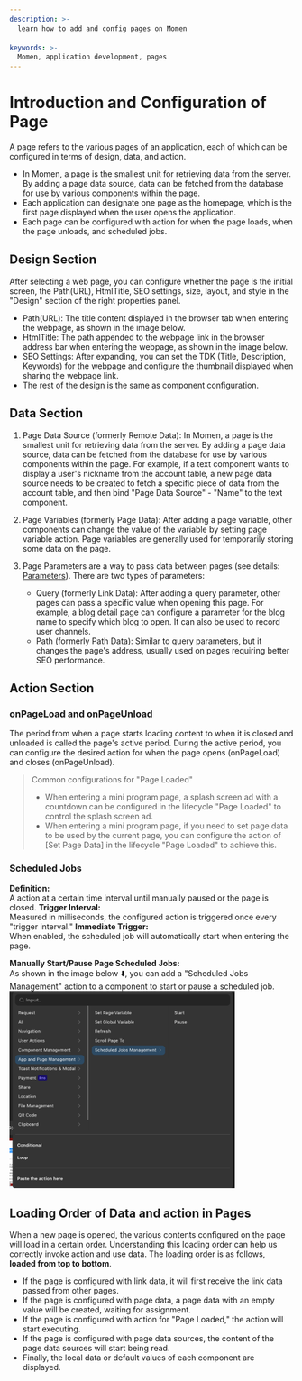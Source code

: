 ```yaml
---
description: >-
  learn how to add and config pages on Momen

keywords: >-
  Momen, application development, pages
---
```



# Introduction and Configuration of Page

A page refers to the various pages of an application, each of which can be configured in terms of design, data, and action.
- In Momen, a page is the smallest unit for retrieving data from the server. By adding a page data source, data can be fetched from the database for use by various components within the page.
- Each application can designate one page as the homepage, which is the first page displayed when the user opens the application.
- Each page can be configured with action for when the page loads, when the page unloads, and scheduled jobs.

## Design Section
After selecting a web page, you can configure whether the page is the initial screen, the Path(URL), HtmlTitle, SEO settings, size, layout, and style in the "Design" section of the right properties panel.
- Path(URL): The title content displayed in the browser tab when entering the webpage, as shown in the image below.
- HtmlTitle: The path appended to the webpage link in the browser address bar when entering the webpage, as shown in the image below.
- SEO Settings: After expanding, you can set the TDK (Title, Description, Keywords) for the webpage and configure the thumbnail displayed when sharing the webpage link.
- The rest of the design is the same as component configuration.


## Data Section

1. Page Data Source (formerly Remote Data): In Momen, a page is the smallest unit for retrieving data from the server. By adding a page data source, data can be fetched from the database for use by various components within the page. For example, if a text component wants to display a user's nickname from the account table, a new page data source needs to be created to fetch a specific piece of data from the account table, and then bind "Page Data Source" - "Name" to the text component.

2. Page Variables (formerly Page Data): After adding a page variable, other components can change the value of the variable by setting page variable action. Page variables are generally used for temporarily storing some data on the page.

3. Page Parameters are a way to pass data between pages (see details: [Parameters](../data/parameters)). There are two types of parameters:
    * Query (formerly Link Data): After adding a query parameter, other pages can pass a specific value when opening this page. For example, a blog detail page can configure a parameter for the blog name to specify which blog to open. It can also be used to record user channels.
    * Path (formerly Path Data): Similar to query parameters, but it changes the page's address, usually used on pages requiring better SEO performance.

## Action Section

### onPageLoad and onPageUnload
The period from when a page starts loading content to when it is closed and unloaded is called the page's active period. During the active period, you can configure the desired action for when the page opens (onPageLoad) and closes (onPageUnload).


> Common configurations for "Page Loaded"
>- When entering a mini program page, a splash screen ad with a countdown can be configured in the lifecycle "Page Loaded" to control the splash screen ad.
>- When entering a mini program page, if you need to set page data to be used by the current page, you can configure the action of [Set Page Data] in the lifecycle "Page Loaded" to achieve this.

### Scheduled Jobs
**Definition:**         
A action at a certain time interval until manually paused or the page is closed.
**Trigger Interval:**          
Measured in milliseconds, the configured action is triggered once every "trigger interval."
**Immediate Trigger:**           
When enabled, the scheduled job will automatically start when entering the page.


**Manually Start/Pause Page Scheduled Jobs:**        
As shown in the image below ⬇️, you can add a "Scheduled Jobs Management" action to a component to start or pause a scheduled job.    
<img src="../.gitbook/assets/jobmanage.png" width="400" height="350" alt="schedulejob manage">

## Loading Order of Data and action in Pages
When a new page is opened, the various contents configured on the page will load in a certain order. Understanding this loading order can help us correctly invoke action and use data. The loading order is as follows, **loaded from top to bottom**.
- If the page is configured with link data, it will first receive the link data passed from other pages.
- If the page is configured with page data, a page data with an empty value will be created, waiting for assignment.
- If the page is configured with action for "Page Loaded," the action will start executing.
- If the page is configured with page data sources, the content of the page data sources will start being read.
- Finally, the local data or default values of each component are displayed.